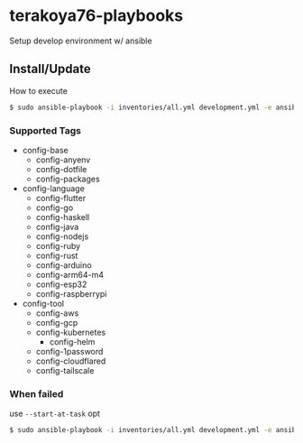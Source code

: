 # terakoya76-playbooks

Setup develop environment w/ ansible

## Install/Update

How to execute
```bash
$ sudo ansible-playbook -i inventories/all.yml development.yml -e ansible_user=${USER}
```

### Supported Tags
* config-base
  * config-anyenv
  * config-dotfile
  * config-packages
* config-language
  * config-flutter
  * config-go
  * config-haskell
  * config-java
  * config-nodejs
  * config-ruby
  * config-rust
  * config-arduino
  * config-arm64-m4
  * config-esp32
  * config-raspberrypi
* config-tool
  * config-aws
  * config-gcp
  * config-kubernetes
    * config-helm
  * config-1password
  * config-cloudflared
  * config-tailscale

### When failed
use `--start-at-task` opt
```bash
$ sudo ansible-playbook -i inventories/all.yml development.yml -e ansible_user=${USER} --start-at-task="ruby : Set prefix"
```
